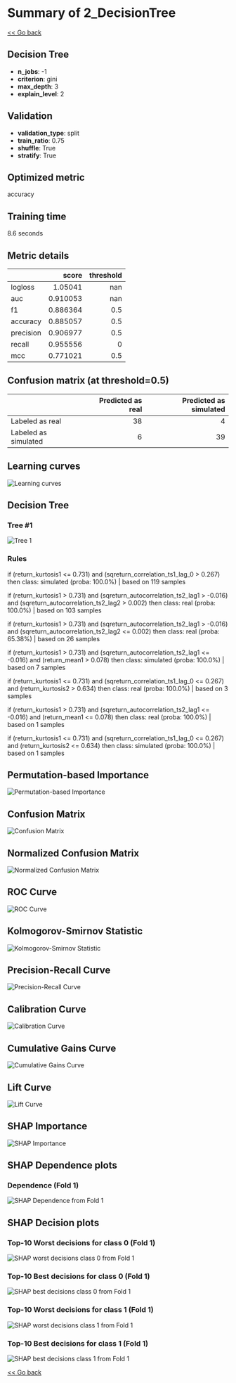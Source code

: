 # Summary of 2_DecisionTree

[<< Go back](../README.md)


## Decision Tree
- **n_jobs**: -1
- **criterion**: gini
- **max_depth**: 3
- **explain_level**: 2

## Validation
 - **validation_type**: split
 - **train_ratio**: 0.75
 - **shuffle**: True
 - **stratify**: True

## Optimized metric
accuracy

## Training time

8.6 seconds

## Metric details
|           |    score |   threshold |
|:----------|---------:|------------:|
| logloss   | 1.05041  |       nan   |
| auc       | 0.910053 |       nan   |
| f1        | 0.886364 |         0.5 |
| accuracy  | 0.885057 |         0.5 |
| precision | 0.906977 |         0.5 |
| recall    | 0.955556 |         0   |
| mcc       | 0.771021 |         0.5 |


## Confusion matrix (at threshold=0.5)
|                      |   Predicted as real |   Predicted as simulated |
|:---------------------|--------------------:|-------------------------:|
| Labeled as real      |                  38 |                        4 |
| Labeled as simulated |                   6 |                       39 |

## Learning curves
![Learning curves](learning_curves.png)

## Decision Tree 

### Tree #1
![Tree 1](learner_fold_0_tree.svg)

### Rules

if (return_kurtosis1 <= 0.731) and (sqreturn_correlation_ts1_lag_0 > 0.267) then class: simulated (proba: 100.0%) | based on 119 samples

if (return_kurtosis1 > 0.731) and (sqreturn_autocorrelation_ts2_lag1 > -0.016) and (sqreturn_autocorrelation_ts2_lag2 > 0.002) then class: real (proba: 100.0%) | based on 103 samples

if (return_kurtosis1 > 0.731) and (sqreturn_autocorrelation_ts2_lag1 > -0.016) and (sqreturn_autocorrelation_ts2_lag2 <= 0.002) then class: real (proba: 65.38%) | based on 26 samples

if (return_kurtosis1 > 0.731) and (sqreturn_autocorrelation_ts2_lag1 <= -0.016) and (return_mean1 > 0.078) then class: simulated (proba: 100.0%) | based on 7 samples

if (return_kurtosis1 <= 0.731) and (sqreturn_correlation_ts1_lag_0 <= 0.267) and (return_kurtosis2 > 0.634) then class: real (proba: 100.0%) | based on 3 samples

if (return_kurtosis1 > 0.731) and (sqreturn_autocorrelation_ts2_lag1 <= -0.016) and (return_mean1 <= 0.078) then class: real (proba: 100.0%) | based on 1 samples

if (return_kurtosis1 <= 0.731) and (sqreturn_correlation_ts1_lag_0 <= 0.267) and (return_kurtosis2 <= 0.634) then class: simulated (proba: 100.0%) | based on 1 samples





## Permutation-based Importance
![Permutation-based Importance](permutation_importance.png)
## Confusion Matrix

![Confusion Matrix](confusion_matrix.png)


## Normalized Confusion Matrix

![Normalized Confusion Matrix](confusion_matrix_normalized.png)


## ROC Curve

![ROC Curve](roc_curve.png)


## Kolmogorov-Smirnov Statistic

![Kolmogorov-Smirnov Statistic](ks_statistic.png)


## Precision-Recall Curve

![Precision-Recall Curve](precision_recall_curve.png)


## Calibration Curve

![Calibration Curve](calibration_curve_curve.png)


## Cumulative Gains Curve

![Cumulative Gains Curve](cumulative_gains_curve.png)


## Lift Curve

![Lift Curve](lift_curve.png)



## SHAP Importance
![SHAP Importance](shap_importance.png)

## SHAP Dependence plots

### Dependence (Fold 1)
![SHAP Dependence from Fold 1](learner_fold_0_shap_dependence.png)

## SHAP Decision plots

### Top-10 Worst decisions for class 0 (Fold 1)
![SHAP worst decisions class 0 from Fold 1](learner_fold_0_shap_class_0_worst_decisions.png)
### Top-10 Best decisions for class 0 (Fold 1)
![SHAP best decisions class 0 from Fold 1](learner_fold_0_shap_class_0_best_decisions.png)
### Top-10 Worst decisions for class 1 (Fold 1)
![SHAP worst decisions class 1 from Fold 1](learner_fold_0_shap_class_1_worst_decisions.png)
### Top-10 Best decisions for class 1 (Fold 1)
![SHAP best decisions class 1 from Fold 1](learner_fold_0_shap_class_1_best_decisions.png)

[<< Go back](../README.md)

